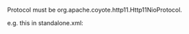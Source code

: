 
Protocol must be org.apache.coyote.http11.Http11NioProtocol.

e.g. this in standalone.xml:

<connector name="http" protocol="org.apache.coyote.http11.Http11NioProtocol" scheme="http" socket-binding="http"/>


